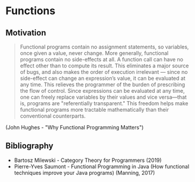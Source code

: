 # Functions

## Motivation

>Functional programs contain no assignment statements, so variables, once given a value, never change.
>More generally, functional programs contain no side-effects at all. A function call can have no effect
>other than to compute its result. This eliminates a major source of bugs, and also makes the order of execution
>irrelevant — since no side-effect can change an expression’s value, it can be evaluated at any time.
>This relieves the programmer of the burden of prescribing the flow of control. Since expressions can be
>evaluated at any time, one can freely replace variables by their values and vice versa—that is,
>programs are "referentially transparent." This freedom helps make functional programs more tractable mathematically
>than their conventional counterparts.

(John Hughes - "Why Functional Programming Matters")



## Bibliography

- Bartosz Milewski - Category Theory for Programmers (2019)
- Pierre-Yves Saumont - Functional Programming in Java (How functional techniques improve your Java programs) (Manning, 2017)

